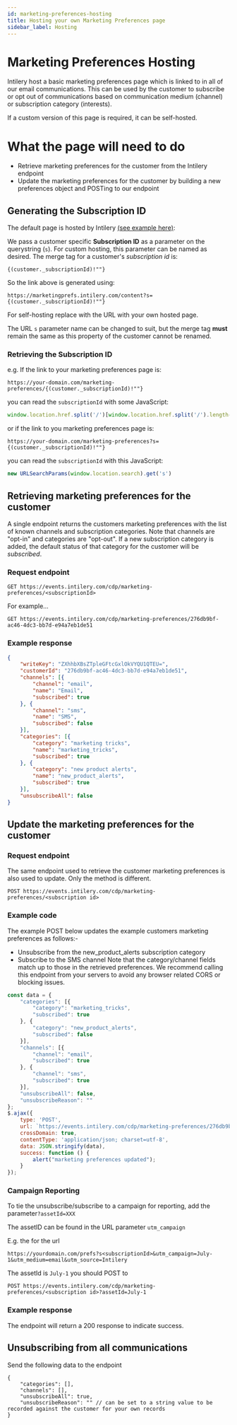 ```yaml
---
id: marketing-preferences-hosting
title: Hosting your own Marketing Preferences page
sidebar_label: Hosting
---
```


# Marketing Preferences Hosting

Intilery host a basic marketing preferences page which is linked to in all of our 
email communications.  This can be used by the customer to subscribe or opt out 
of communications based on communication medium (channel) or subscription 
category (interests).

If a custom version of this page is required, it can be self-hosted.

# What the page will need to do
 * Retrieve marketing preferences for the customer from the Intilery endpoint
 * Update the marketing preferences for the customer by building a new preferences object and POSTing to our endpoint

## Generating the Subscription ID
The default page is hosted by Intilery [(see example here)](https://marketingprefs.intilery.com/content?s=aW50aWxlcnk6bWFya2V0aW5nOjg1MWZlMjM1LWY3MTEtNGVkZS05N2ZkLWFhOWUxNWIzOTg0YQ==):

We pass a customer specific **Subscription ID** as a parameter on the
querystring (`s`).  For custom hosting, this parameter can be named as desired.
The merge tag for a customer's _subscription id_ is:

```freemarker
{(customer._subscriptionId)!""}
```

So the link above is generated using:

```freemarker
https://marketingprefs.intilery.com/content?s={(customer._subscriptionId)!""}
```

For self-hosting replace with the URL with your own hosted page.  

The URL `s` parameter name can be changed to suit, 
but the merge tag **must** remain the same as this property of the
customer cannot be renamed.

### Retrieving the Subscription ID

e.g. If the link to your marketing preferences page is:
```freemarker
https://your-domain.com/marketing-preferences/{(customer._subscriptionId)!""}
```

you can read the `subscriptionId` with some JavaScript:
```javascript
window.location.href.split('/')[window.location.href.split('/').length-1]
```

or if the link to you marketing preferences page is:
```freemarker
https://your-domain.com/marketing-preferences?s={(customer._subscriptionId)!""}
```

you can read the `subscriptionId` with this JavaScript:
```javascript
new URLSearchParams(window.location.search).get('s')
```

## Retrieving marketing preferences for the customer
A single endpoint returns the customers marketing preferences with the list of
known channels and subscription categories. Note that channels are "opt-in" and 
categories are "opt-out".  If a new subscription category is added, the default 
status of that category for the customer will be *subscribed*.

### Request endpoint
```http request
GET https://events.intilery.com/cdp/marketing-preferences/<subscriptionId>
```

For example...
```http request
GET https://events.intilery.com/cdp/marketing-preferences/276db9bf-ac46-4dc3-bb7d-e94a7eb1de51
```

### Example response
```json
{
    "writeKey": "ZXhhbXBsZTpleGFtcGxlOkVYQU1QTEU=",
    "customerId": "276db9bf-ac46-4dc3-bb7d-e94a7eb1de51",
    "channels": [{
        "channel": "email",
        "name": "Email",
        "subscribed": true
    }, {
        "channel": "sms",
        "name": "SMS",
        "subscribed": false
    }],
    "categories": [{
        "category": "marketing tricks",
        "name": "marketing_tricks",
        "subscribed": true
    }, {
        "category": "new product alerts",
        "name": "new_product_alerts",
        "subscribed": true
    }],
    "unsubscribeAll": false
}
```

## Update the marketing preferences for the customer

### Request endpoint
The same endpoint used to retrieve the customer marketing preferences is also used to update. Only the method is different.
```http request
POST https://events.intilery.com/cdp/marketing-preferences/<subscription id>
```

### Example code
The example POST below updates the example customers marketing preferences as follows:-
 * Unsubscribe from the new_product_alerts subscription category
 * Subscribe to the SMS channel
Note that the category/channel fields match up to those in the retrieved preferences.
We recommend calling this endpoint from your servers to avoid any browser related CORS or blocking issues.

```javascript
const data = {
    "categories": [{
        "category": "marketing_tricks",
        "subscribed": true
    }, {
        "category": "new_product_alerts",
        "subscribed": false
    }],
    "channels": [{
        "channel": "email",
        "subscribed": true
    }, {
        "channel": "sms",
        "subscribed": true
    }],
    "unsubscribeAll": false,
    "unsubscribeReason": ""
};
$.ajax({
    type: 'POST',
    url: `https://events.intilery.com/cdp/marketing-preferences/276db9bf-ac46-4dc3-bb7d-e94a7eb1de51`,
    crossDomain: true,
    contentType: 'application/json; charset=utf-8',
    data: JSON.stringify(data),
    success: function () {
        alert("marketing preferences updated");
    }
});
```

### Campaign Reporting

To tie the unsubscribe/subscribe to a campaign for reporting, add the parameter`?assetId=XXX`

The assetID can be found in the URL parameter `utm_campaign`

E.g. the for the url

```http request
https://yourdomain.com/prefs?s<subscriptionId>&utm_campaign=July-1&utm_medium=email&utm_source=Intilery
```

The assetId is `July-1` you should POST to

```http request
POST https://events.intilery.com/cdp/marketing-preferences/<subscription id>?assetId=July-1
```



### Example response

The endpoint will return a 200 response to indicate success.

## Unsubscribing from all communications
Send the following data to the endpoint
```json5
{
    "categories": [],
    "channels": [],
    "unsubscribeAll": true,
    "unsubscribeReason": "" // can be set to a string value to be recorded against the customer for your own records
}
```









